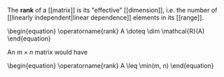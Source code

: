 The **rank** of a [[matrix]] is its "effective" [[dimension]], i.e. the number of [[linearly independent|linear dependence]] elements in its [[range]].

\begin{equation}
\operatorname{rank} A \doteq \dim \mathcal{R}(A)
\end{equation}

An $m \times n$ matrix would have

\begin{equation}
\operatorname{rank} A \leq \min(m, n)
\end{equation}